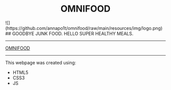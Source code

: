<h1 style="text-align: center;">OMNIFOOD</h1>
![](https://github.com/annapo1t/omnifood/raw/main/resources/img/logo.png)
##  GOODBYE JUNK FOOD. HELLO SUPER HEALTHY MEALS.

___

[OMNIFOOD](https://annapo1t.github.io/Omnifood/)
___

This webpage was created using:
* HTML5
* CSS3
* JS
